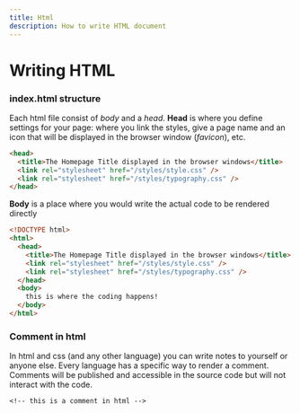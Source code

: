 ```yaml
---
title: Html
description: How to write HTML document
---
```


# Writing HTML

### index.html structure

Each html file consist of _body_ and a _head_.
**Head** is where you define settings for your page: where you link
the styles, give a page name and an icon that will be displayed in the
browser window (_favicon_), etc.

```html
<head>
  <title>The Homepage Title displayed in the browser windows</title>
  <link rel="stylesheet" href="/styles/style.css" />
  <link rel="stylesheet" href="/styles/typography.css" />
</head>
```

**Body** is a place where you would write the actual code to be
rendered directly

```html
<!DOCTYPE html>
<html>
  <head>
    <title>The Homepage Title displayed in the browser windows</title>
    <link rel="stylesheet" href="/styles/style.css" />
    <link rel="stylesheet" href="/styles/typography.css" />
  </head>
  <body>
    this is where the coding happens!
  </body>
</html>
```

### Comment in html

In html and css (and any other language) you can write notes to yourself or anyone else. Every language has a specific way to render a comment. Comments will be published and accessible in the source code but will not interact with the code.

`<!-- this is a comment in html --> `
